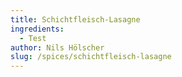 ```yaml
---
title: Schichtfleisch-Lasagne
ingredients:
  - Test
author: Nils Hölscher
slug: /spices/schichtfleisch-lasagne
---
```

